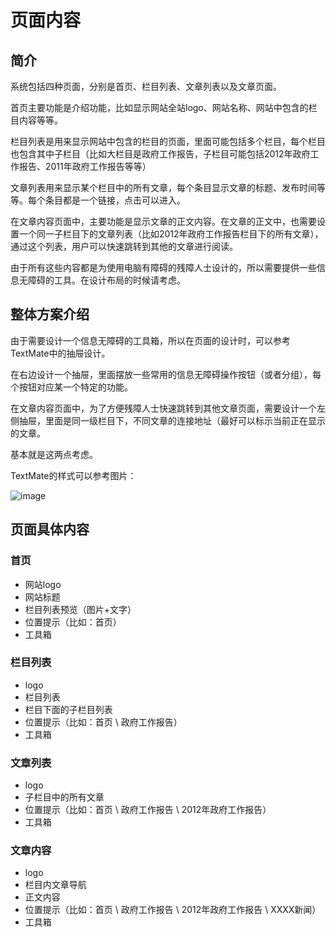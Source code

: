 # 页面内容

## 简介

系统包括四种页面，分别是首页、栏目列表、文章列表以及文章页面。

首页主要功能是介绍功能，比如显示网站全站logo、网站名称、网站中包含的栏目内容等等。

栏目列表是用来显示网站中包含的栏目的页面，里面可能包括多个栏目，每个栏目也包含其中子栏目（比如大栏目是政府工作报告，子栏目可能包括2012年政府工作报告、2011年政府工作报告等等）

文章列表用来显示某个栏目中的所有文章，每个条目显示文章的标题、发布时间等等。每个条目都是一个链接，点击可以进入。

在文章内容页面中，主要功能是显示文章的正文内容。在文章的正文中，也需要设置一个同一子栏目下的文章列表（比如2012年政府工作报告栏目下的所有文章），通过这个列表，用户可以快速跳转到其他的文章进行阅读。

由于所有这些内容都是为使用电脑有障碍的残障人士设计的，所以需要提供一些信息无障碍的工具。在设计布局的时候请考虑。


## 整体方案介绍

由于需要设计一个信息无障碍的工具箱，所以在页面的设计时，可以参考TextMate中的抽屉设计。

在右边设计一个抽屉，里面摆放一些常用的信息无障碍操作按钮（或者分组），每个按钮对应某一个特定的功能。

在文章内容页面中，为了方便残障人士快速跳转到其他文章页面，需要设计一个左侧抽屉，里面是同一级栏目下，不同文章的连接地址（最好可以标示当前正在显示的文章。

基本就是这两点考虑。

TextMate的样式可以参考图片：

![image](http://static.flickr.com/56/133578600_bd38bae8d2.jpg)


## 页面具体内容

### 首页

 - 网站logo
 - 网站标题
 - 栏目列表预览（图片+文字）
 - 位置提示（比如：首页）
 - 工具箱

### 栏目列表

 - logo
 - 栏目列表
 - 栏目下面的子栏目列表
 - 位置提示（比如：首页 \ 政府工作报告）
 - 工具箱

### 文章列表

 - logo
 - 子栏目中的所有文章
 - 位置提示（比如：首页 \ 政府工作报告 \ 2012年政府工作报告）
 - 工具箱
 
### 文章内容

 - logo
 - 栏目内文章导航
 - 正文内容
 - 位置提示（比如：首页 \ 政府工作报告 \ 2012年政府工作报告 \ XXXX新闻）
 - 工具箱